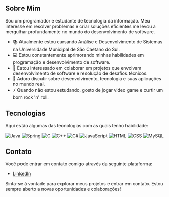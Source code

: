 ## Sobre Mim

Sou um programador e estudante de tecnologia da informação. Meu interesse em resolver problemas e criar soluções eficientes me levou a mergulhar profundamente no mundo do desenvolvimento de software.

- 📚 Atualmente estou cursando Análise e Desenvolvimento de Sistemas na Universidade Municipal de São Caetano do Sul.
- 💻 Estou constantemente aprimorando minhas habilidades em programação e desenvolvimento de software.
- 👯 Estou interessado em colaborar em projetos que envolvam desenvolvimento de software e resolução de desafios técnicos.
- 💬 Adoro discutir sobre desenvolvimento, tecnologia e suas aplicações no mundo real.
- ⚡ Quando não estou estudando, gosto de jogar video game e curtir um bom rock 'n' roll.

## Tecnologias

Aqui estão algumas das tecnologias com as quais tenho habilidade:

![Java](https://img.shields.io/badge/Java-ED8B00?style=for-the-badge&logo=openjdk&logoColor=white)
![Spring](https://img.shields.io/badge/Spring-6DB33F?style=for-the-badge&logo=spring&logoColor=white)
![C](https://img.shields.io/badge/C-00599C?style=for-the-badge&logo=c&logoColor=white)
![C++](https://img.shields.io/badge/C%2B%2B-00599C?style=for-the-badge&logo=c%2B%2B&logoColor=white)
![C#](https://img.shields.io/badge/C%23-239120?style=for-the-badge&logo=c-sharp&logoColor=white)
![JavaScript](https://img.shields.io/badge/JavaScript-323330?style=for-the-badge&logo=javascript&logoColor=F7DF1E)
![HTML](https://img.shields.io/badge/HTML5-E34F26?style=for-the-badge&logo=html5&logoColor=white)
![CSS](https://img.shields.io/badge/CSS3-1572B6?style=for-the-badge&logo=css3&logoColor=white)
![MySQL](https://img.shields.io/badge/MySQL-00000F?style=for-the-badge&logo=mysql&logoColor=white)

## Contato

Você pode entrar em contato comigo através da seguinte plataforma:

- [LinkedIn](https://www.linkedin.com/in/guilhermepolesi/)


Sinta-se à vontade para explorar meus projetos e entrar em contato. Estou sempre aberto a novas oportunidades e colaborações!

